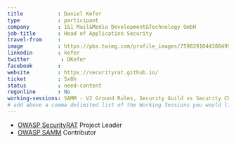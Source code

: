 ```yaml
---
title           : Daniel Kefer
type            : participant
company         : 1&1 Mail&Media Development&Technology GmbH
job-title       : Head of Application Security
travel-from     :
image           : https://pbs.twimg.com/profile_images/759829104438849536/WbPtGDkd.jpg
linkedin        : kefer
twitter          : DKefer
facebook        :
website         : https://securityrat.github.io/
ticket          : 5x8h
status          : need-content
regonline       : No
working-sessions: SAMM - V2 Ground Rules, Security Guild vs Security Champions, SAMM - Core Model Update 1 - Intro, SAMM Core Model Update, Agile Practices for Security Teams, Securing the CI Pipeline, Security Champions, SAMM - Core Model Update 2 - Dev Methods, Threat Modeling Templates, SAMM - Core Model Update 3 - Implementation, Writing Security Tests, Threat Modeling Cheat Sheet & Lightweight Threat Modeling (Part I), Threat Modeling Cheat Sheet & Lightweight Threat Modeling (Part II), SAMM - Core Metrics, Integrating Security into an Spotify Model, Using Security Risks to Measure Agile Practices, SAMM Metrics for Enterprises, SAMM - After Action Report, Threat Modeling Where do I Start?, Hackathon - Beyond OWASP Top Ten, DevSecOps vs SecDevOps, Visit Bletchley Park
# add above a comma delimited list of the Working Sessions you would like to attend (use the session's title)
---
```


* [OWASP SecurityRAT](https://www.owasp.org/index.php/OWASP_SecurityRAT_Project) Project Leader
* [OWASP SAMM](https://www.owasp.org/index.php/OWASP_SAMM_Project) Contributor
